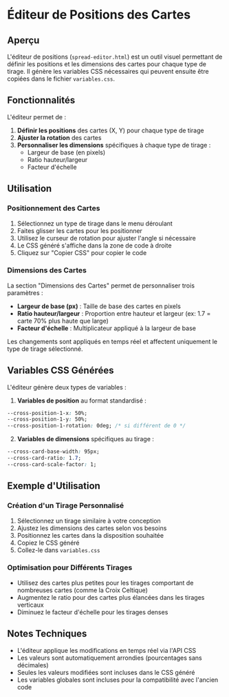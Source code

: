 # Éditeur de Positions des Cartes

## Aperçu

L'éditeur de positions (`spread-editor.html`) est un outil visuel permettant de définir les positions et les dimensions des cartes pour chaque type de tirage. Il génère les variables CSS nécessaires qui peuvent ensuite être copiées dans le fichier `variables.css`.

## Fonctionnalités

L'éditeur permet de :

1. **Définir les positions** des cartes (X, Y) pour chaque type de tirage
2. **Ajuster la rotation** des cartes
3. **Personnaliser les dimensions** spécifiques à chaque type de tirage :
   - Largeur de base (en pixels)
   - Ratio hauteur/largeur
   - Facteur d'échelle

## Utilisation

### Positionnement des Cartes

1. Sélectionnez un type de tirage dans le menu déroulant
2. Faites glisser les cartes pour les positionner
3. Utilisez le curseur de rotation pour ajuster l'angle si nécessaire
4. Le CSS généré s'affiche dans la zone de code à droite
5. Cliquez sur "Copier CSS" pour copier le code

### Dimensions des Cartes

La section "Dimensions des Cartes" permet de personnaliser trois paramètres :

- **Largeur de base (px)** : Taille de base des cartes en pixels
- **Ratio hauteur/largeur** : Proportion entre hauteur et largeur (ex: 1.7 = carte 70% plus haute que large)
- **Facteur d'échelle** : Multiplicateur appliqué à la largeur de base

Les changements sont appliqués en temps réel et affectent uniquement le type de tirage sélectionné.

## Variables CSS Générées

L'éditeur génère deux types de variables :

1. **Variables de position** au format standardisé :
```css
--cross-position-1-x: 50%;
--cross-position-1-y: 50%;
--cross-position-1-rotation: 0deg; /* si différent de 0 */
```

2. **Variables de dimensions** spécifiques au tirage :
```css
--cross-card-base-width: 95px;
--cross-card-ratio: 1.7;
--cross-card-scale-factor: 1;
```

## Exemple d'Utilisation

### Création d'un Tirage Personnalisé

1. Sélectionnez un tirage similaire à votre conception
2. Ajustez les dimensions des cartes selon vos besoins
3. Positionnez les cartes dans la disposition souhaitée
4. Copiez le CSS généré
5. Collez-le dans `variables.css`

### Optimisation pour Différents Tirages

- Utilisez des cartes plus petites pour les tirages comportant de nombreuses cartes (comme la Croix Celtique)
- Augmentez le ratio pour des cartes plus élancées dans les tirages verticaux
- Diminuez le facteur d'échelle pour les tirages denses

## Notes Techniques

- L'éditeur applique les modifications en temps réel via l'API CSS
- Les valeurs sont automatiquement arrondies (pourcentages sans décimales)
- Seules les valeurs modifiées sont incluses dans le CSS généré
- Les variables globales sont incluses pour la compatibilité avec l'ancien code 